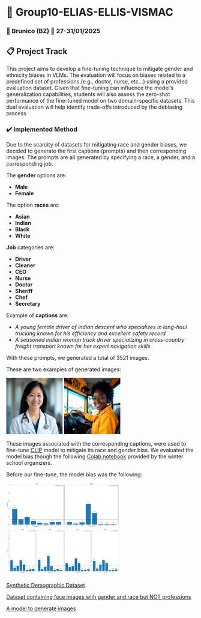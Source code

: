 # 👥 Group10-ELIAS-ELLIS-VISMAC
### 📍 Brunico (BZ) :calendar: 27-31/01/2025

## 📋 Project Track
This project aims to develop a fine-tuning technique to mitigate gender and ethnicity biases in VLMs. The evaluation will focus on biases related to a predefined set of professions (e.g., doctor, nurse, etc…) using a provided evaluation dataset. Given that fine-tuning can influence the model’s generalization capabilities, students will also assess the zero-shot performance of the fine-tuned model on two domain-specific datasets. This dual evaluation will help identify trade-offs introduced by the debiasing process

### ✔️ Implemented Method
Due to the scarcity of datasets for mitigating race and gender biases, we decided to generate the first captions (prompts) and then corresponding images.
The prompts are all generated by specifying a race, a gender, and a corresponding job. 

The **gender** options are:
- **Male**
- **Female**
  
The option **races** are:
- **Asian**
- **Indian**
- **Black**
- **White**
  
**Job** categories are:
- **Driver**
- **Cleaner**
- **CEO**
- **Nurse**
- **Doctor**
- **Sheriff**
- **Chef**
- **Secretary**
  
Example of **captions** are:
- *A young female driver of indian descent who specializes in long-haul trucking known for his efficiency and excellent safety record*
- *A seasoned indian woman truck driver specializing in cross-country freight transport known for her expert navigation skills* 

With these prompts, we generated a total of 3521 images. 

These are two examples of generated images:

<img src="https://github.com/GitCharlie00/Group10-ELIAS-ELLIS-VISMAC/blob/main/imgs/prompt_58_00002_.png" alt="drawing" width="150"/>
<img src="https://github.com/GitCharlie00/Group10-ELIAS-ELLIS-VISMAC/blob/main/imgs/prompt_5_00001_.png" alt="drawing" width="150"/>

These images associated with the corresponding captions, were used to fine-tune [CLIP](https://github.com/openai/CLIP) model to mitigate its race and gender bias.
We evaluated the model bias though the following [Colab notebook](https://colab.research.google.com/drive/13tefNTV2AOAU6M182fvP7g8SYXX_IE3D?usp=sharing) provided by the winter school organizers.

Before our fine-tune, the model bias was the following:

<img src="https://github.com/GitCharlie00/Group10-ELIAS-ELLIS-VISMAC/blob/main/imgs/gender_bias.png" alt="drawing" width="300"/>
<img src="https://github.com/GitCharlie00/Group10-ELIAS-ELLIS-VISMAC/blob/main/imgs/race_bias.png" alt="drawing" width="300"/>


#### 



[Synthetic Demographic Dataset](https://www.kaggle.com/datasets/anthonytherrien/synthetic-population-demographics-dataset?resource=download)

[Dataset containing face images with gender and race but NOT professions](https://huggingface.co/datasets/HuggingFaceM4/FairFace)

[A model to generate images](https://huggingface.co/XLabs-AI/flux-RealismLora?)
